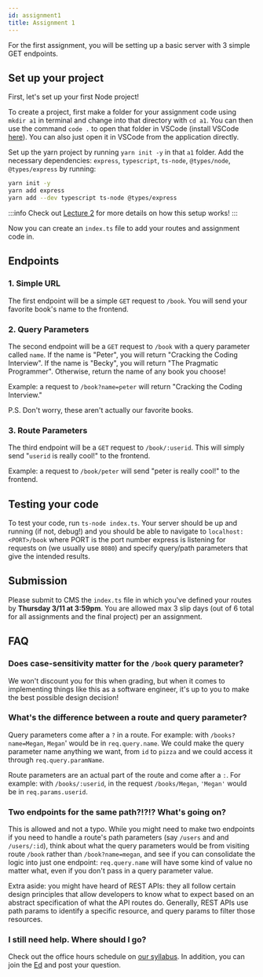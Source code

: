 ```yaml
---
id: assignment1
title: Assignment 1
---
```


For the first assignment, you will be setting up a basic server with 3 simple GET endpoints.

## Set up your project

First, let's set up your first Node project!

To create a project, first make a folder for your assignment code using `mkdir a1` in terminal and change into that directory with `cd a1`. You can then use the command `code .` to open that folder in VSCode (install VSCode [here](https://code.visualstudio.com/)). You can also just open it in VSCode from the application directly.

Set up the yarn project by running `yarn init -y` in that `a1` folder. Add the necessary dependencies: `express`, `typescript`, `ts-node`, `@types/node`, `@types/express` by running:

```bash
yarn init -y
yarn add express
yarn add --dev typescript ts-node @types/express
```

:::info
Check out [Lecture 2](/docs/lecture2) for more details on how this setup works!
:::

Now you can create an `index.ts` file to add your routes and assignment code in.

## Endpoints

### 1. Simple URL

The first endpoint will be a simple `GET` request to `/book`. You will send your favorite book's name to the frontend.

### 2. Query Parameters

The second endpoint will be a `GET` request to `/book` with a query parameter called `name`. If the name is "Peter", you will return "Cracking the Coding Interview". If the name is "Becky", you will return "The Pragmatic Programmer". Otherwise, return the name of any book you choose!

Example: a request to `/book?name=peter` will return "Cracking the Coding Interview."

P.S. Don't worry, these aren't actually our favorite books.

### 3. Route Parameters

The third endpoint will be a `GET` request to `/book/:userid`. This will simply send "`userid` is really cool!" to the frontend.

Example: a request to `/book/peter` will send "peter is really cool!" to the frontend.

## Testing your code

To test your code, run `ts-node index.ts`. Your server should be up and running (if not, debug!) and you should be able to navigate to `localhost:<PORT>/book` where PORT is the port number express is listening for requests on (we usually use `8080`) and specify query/path parameters that give the intended results.

## Submission

Please submit to CMS the `index.ts` file in which you've defined your routes by **Thursday 3/11 at 3:59pm**. You are allowed max 3 slip days (out of 6 total for all assignments and the final project) per an assignment.

## FAQ

### Does case-sensitivity matter for the `/book` query parameter?

We won't discount you for this when grading, but when it comes to implementing
things like this as a software engineer, it's up to you to make the best possible
design decision!

### What's the difference between a route and query parameter?

Query parameters come after a `?` in a route. For example: with `/books?name=Megan`, `Megan`' would be in `req.query.name`. We could make the query parameter name anything we
want, from `id` to `pizza` and we could access it through `req.query.paramName`.

Route parameters are an actual part of the route and come after a `:`. For example: with `/books/:userid`, in the request `/books/Megan`, `'Megan'` would be in `req.params.userid`.

### Two endpoints for the same path?!?!? What's going on?

This is allowed and not a typo. While you might need to make two endpoints if you need to handle a route's path parameters (say `/users` and and `/users/:id`), think about what the query parameters would be from visiting route `/book` rather than `/book?name=megan`, and see if you can consolidate the logic into just one endpoint: `req.query.name` will have some kind of value no matter what, even if you don't pass in a query parameter value.

Extra aside: you might have heard of REST APIs: they all follow certain design principles that allow developers to know what to expect based on an abstract specification of what the API routes do. Generally, REST APIs use path params to identify a specific resource, and query params to filter those resources.

### I still need help. Where should I go?

Check out the office hours schedule on [our syllabus](/docs/introduction#when-are-office-hours). In addition, you can join the [Ed](https://edstem.org/us/courses/4868/discussion/) and post your question.
